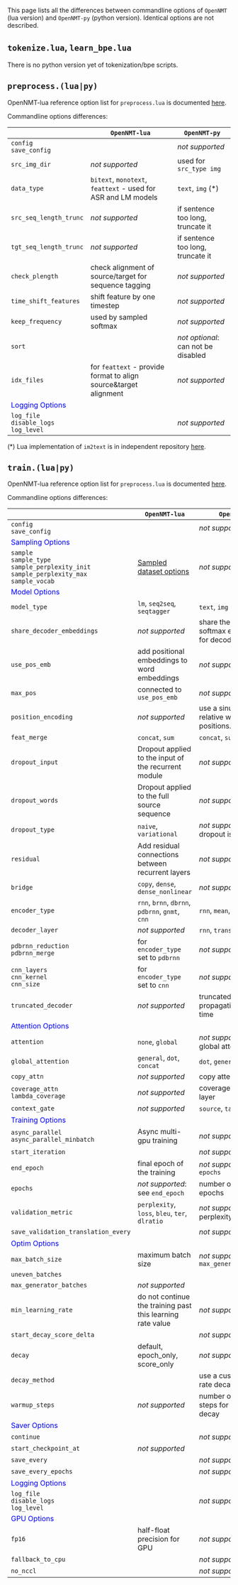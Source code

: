 This page lists all the differences between commandline options of `OpenNMT` (lua version) and `OpenNMT-py` (python version). Identical options are not described.

## `tokenize.lua`, `learn_bpe.lua`

There is no python version yet of tokenization/bpe scripts.

## `preprocess.(lua|py)`

OpenNMT-lua reference option list for `preprocess.lua` is documented [here](http://opennmt.net/OpenNMT/options/preprocess/).

Commandline options differences:

|      | `OpenNMT-lua` | `OpenNMT-py` |
| ---  | ---           | ---          |
| `config`<br>`save_config` |  | *not supported* |
| `src_img_dir` | *not supported* | used for `src_type img` |
| `data_type` | `bitext`, `monotext`, `feattext` - used for ASR and LM models | `text`, `img` (*) |
| `src_seq_length_trunc` | *not supported* | if sentence too long, truncate it |
| `tgt_seq_length_trunc` | *not supported* | if sentence too long, truncate it |
| `check_plength` | check alignment of source/target for sequence tagging | *not supported* |
| `time_shift_features` | shift feature by one timestep | *not supported* |
| `keep_frequency` | used by sampled softmax | *not supported* |
| `sort` | | *not optional*: can not be disabled |
| `idx_files` | for `feattext` - provide format to align source&target alignment | *not supported* |
| <span style="color:blue">Logging Options<span> |||
| `log_file`<br>`disable_logs`<br>`log_level` | | *not supported* |

(*) Lua implementation of `im2text` is in independent repository [here](https://github.com/OpenNMT/Im2Text).

## `train.(lua|py)`

OpenNMT-lua reference option list for `preprocess.lua` is documented [here](http://opennmt.net/OpenNMT/options/train/).

Commandline options differences:

|      | `OpenNMT-lua` | `OpenNMT-py` |
| ---  | ---           | ---          |
| `config`<br>`save_config` |  | *not supported* |
| <span style="color:blue">Sampling Options<span> |||
| `sample`<br>`sample_type`<br>`sample_perplexity_init`<br>`sample_perplexity_max`<br>`sample_vocab`  | [Sampled dataset options](/options/train/#sampled-dataset-options) | *not supported* |
| <span style="color:blue">Model Options<span> |||
| `model_type` | `lm`, `seq2seq`, `seqtagger` | `text`, `img` |
| `share_decoder_embeddings` | *not supported* | share the word and softmax embeddings for decoder |
| `use_pos_emb` | add positional embeddings to word embeddings | *not supported* |
| `max_pos` | connected to `use_pos_emb` | *not supported* |
| `position_encoding` | *not supported* | use a sinusoid to mark relative words positions. |
| `feat_merge` | `concat`, `sum` | `concat`, `sum`, `mlp` |
| `dropout_input` | Dropout applied to the input of the recurrent module | *not supported* |
| `dropout_words` | Dropout applied to the full source sequence | *not supported* |
| `dropout_type` | `naive`, `variational` | *not supported*: dropout is `naive` |
| `residual` | Add residual connections between recurrent layers | *not supported* |
| `bridge` | `copy`, `dense`, `dense_nonlinear` | *not supported* |
| `encoder_type` | `rnn`, `brnn`, `dbrnn`, `pdbrnn`, `gnmt`, `cnn` | `rnn`, `mean`, `transformer` |
| `decoder_layer` | *not supported* | `rnn`, `transformer` |
| `pdbrnn_reduction`<br>`pdbrnn_merge` | for `encoder_type` set to `pdbrnn` | *not supported* |
| `cnn_layers`<br>`cnn_kernel`<br>`cnn_size` | for `encoder_type` set to `cnn` | *not supported* |
| `truncated_decoder` | *not supported* | truncated back propagation through time |
| <span style="color:blue">Attention Options<span> |||
| `attention` | `none`, `global` | *not supported*: only global attention |
| `global_attention` | `general`, `dot`, `concat` | `dot`, `general`, `mlp` |
| `copy_attn` | *not supported* | copy attention layer |
| `coverage_attn`<br>`lambda_coverage` | *not supported* | coverage attention layer |
| `context_gate` | *not supported* | `source`, `target`, `both` |
| <span style="color:blue">Training Options<span> |||
| `async_parallel`<br>`async_parallel_minbatch` | Async multi-gpu training | *not supported* |
| `start_iteration` |  | *not supported* |
| `end_epoch` | final epoch of the training | *not supported*: see `epochs` |
| `epochs` | *not supported*: see `end_epoch` | number of training epochs |
| `validation_metric` | `perplexity`, `loss`, `bleu`, `ter`, `dlratio` | *not supported* always perplexity |
| `save_validation_translation_every` |  | *not supported* |
| <span style="color:blue">Optim Options<span> |||
| `max_batch_size` | maximum batch size | *not supported*: see `max_generator_batches` |
| `uneven_batches` |  |  |
| `max_generator_batches` | *not supported* |  |
| `min_learning_rate` | do not continue the training past this learning rate value | *not supported* |
| `start_decay_score_delta` |  | *not supported* |
| `decay` | default, epoch_only, score_only | *not supported* |
| `decay_method` |  | use a custom learning rate decay (?) |
| `warmup_steps` | *not supported* | number of warmup steps for custom decay |
| <span style="color:blue">Saver Options<span> |||
| `continue` |  | *not supported* |
| `start_checkpoint_at` | *not supported* |  |
| `save_every` |  | *not supported* |
| `save_every_epochs` |  | *not supported* |
| <span style="color:blue">Logging Options<span> |||
| `log_file`<br>`disable_logs`<br>`log_level` | | *not supported* |
| <span style="color:blue">GPU Options<span> |||
| `fp16` | half-float precision for GPU | *not supported* |
| `fallback_to_cpu` |  | *not supported* |
| `no_nccl` |  | *not supported* |

